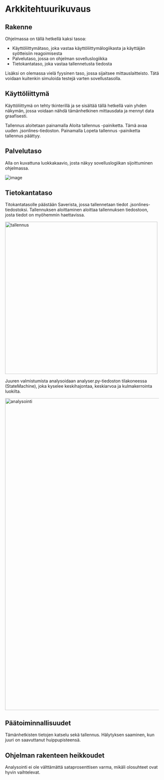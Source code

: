 # Arkkitehtuurikuvaus

## Rakenne

Ohjelmassa on tällä hetkellä kaksi tasoa:

- Käyttöliittymätaso, joka vastaa käyttöliittymälogiikasta ja käyttäjän syötteisiin reagoimisesta
- Palvelutaso, jossa on ohjelman sovelluslogiikka
- Tietokantataso, joka vastaa tallennetusta tiedosta

Lisäksi on olemassa vielä fyysinen taso, jossa sijaitsee mittauslaitteisto. Tätä voidaan kuitenkin simuloida testejä varten sovellustasolla.

## Käyttöliittymä

Käyttöliittymä on tehty tkinterillä ja se sisältää tällä hetkellä vain yhden näkymän, jossa voidaan nähdä tämänhetkinen mittausdata ja mennyt data graafisesti.

Tallennus aloitetaan painamalla Aloita tallennus -painiketta. Tämä avaa uuden .jsonlines-tiedoston. Painamalla Lopeta tallennus -painiketta tallennus päättyy.

## Palvelutaso

Alla on kuvattuna luokkakaavio, josta näkyy sovelluslogiikan sijoittuminen ohjelmassa.

![image](https://yuml.me/79ccc140.jpg)

## Tietokantataso

Titokantatasolle päästään Saverista, jossa tallennetaan tiedot .jsonlines-tiedostoksi. Tallennuksen aloittaminen aloittaa tallennuksen tiedostoon, josta tiedot on myöhemmin haettavissa.

<img width="499" alt="tallennus" src="https://user-images.githubusercontent.com/80920371/117047883-08e6d580-ad1b-11eb-94a9-a22b7216fc1a.png">

Juuren valmistumista analysoidaan analyser.py-tiedoston tilakoneessa (StateMachine), joka kyselee keskihajontaa, keskiarvoa ja kulmakerrointa luokilta.

<img width="1022" alt="analysointi" src="https://user-images.githubusercontent.com/80920371/118409260-3116f280-b692-11eb-875c-3613cebdca29.png">


## Päätoiminnallisuudet

Tämänhetkisten tietojen katselu sekä tallennus. Hälytyksen saaminen, kun juuri on saavuttanut huippupisteensä.

## Ohjelman rakenteen heikkoudet

Analysointi ei ole välttämättä sataprosenttisen varma, mikäli olosuhteet ovat hyvin vaihtelevat.
